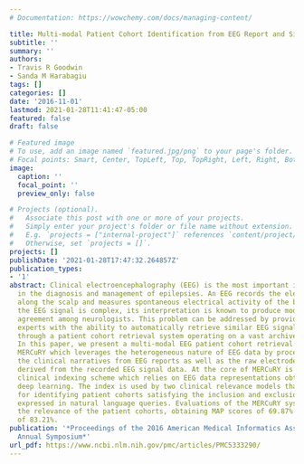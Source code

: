 ```yaml
---
# Documentation: https://wowchemy.com/docs/managing-content/

title: Multi-modal Patient Cohort Identification from EEG Report and Signal Data
subtitle: ''
summary: ''
authors:
- Travis R Goodwin
- Sanda M Harabagiu
tags: []
categories: []
date: '2016-11-01'
lastmod: 2021-01-28T11:41:47-05:00
featured: false
draft: false

# Featured image
# To use, add an image named `featured.jpg/png` to your page's folder.
# Focal points: Smart, Center, TopLeft, Top, TopRight, Left, Right, BottomLeft, Bottom, BottomRight.
image:
  caption: ''
  focal_point: ''
  preview_only: false

# Projects (optional).
#   Associate this post with one or more of your projects.
#   Simply enter your project's folder or file name without extension.
#   E.g. `projects = ["internal-project"]` references `content/project/deep-learning/index.md`.
#   Otherwise, set `projects = []`.
projects: []
publishDate: '2021-01-28T17:47:32.264857Z'
publication_types:
- '1'
abstract: Clinical electroencephalography (EEG) is the most important investigation
  in the diagnosis and management of epilepsies. An EEG records the electrical activity
  along the scalp and measures spontaneous electrical activity of the brain. Because
  the EEG signal is complex, its interpretation is known to produce moderate inter-observer
  agreement among neurologists. This problem can be addressed by providing clinical
  experts with the ability to automatically retrieve similar EEG signals and EEG reports
  through a patient cohort retrieval system operating on a vast archive of EEG data.
  In this paper, we present a multi-modal EEG patient cohort retrieval system called
  MERCuRY which leverages the heterogeneous nature of EEG data by processing both
  the clinical narratives from EEG reports as well as the raw electrode potentials
  derived from the recorded EEG signal data. At the core of MERCuRY is a novel multimodal
  clinical indexing scheme which relies on EEG data representations obtained through
  deep learning. The index is used by two clinical relevance models that we have generated
  for identifying patient cohorts satisfying the inclusion and exclusion criteria
  expressed in natural language queries. Evaluations of the MERCuRY system measured
  the relevance of the patient cohorts, obtaining MAP scores of 69.87% and a NDCG
  of 83.21%.
publication: '*Proceedings of the 2016 American Medical Informatics Association (AMIA)
  Annual Symposium*'
url_pdf: https://www.ncbi.nlm.nih.gov/pmc/articles/PMC5333290/
---
```

